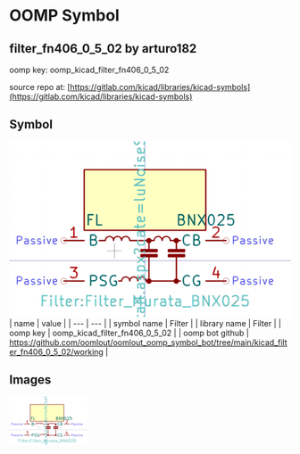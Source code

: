 # OOMP Symbol  
## filter_fn406_0_5_02  by arturo182  
  
oomp key: oomp_kicad_filter_fn406_0_5_02  
  
source repo at: [https://gitlab.com/kicad/libraries/kicad-symbols](https://gitlab.com/kicad/libraries/kicad-symbols)  
## Symbol  
  
[![working.png](working_600.png)](working.png)  
| name | value | 
| --- | --- | 
| symbol name | Filter | 
| library name | Filter | 
| oomp key | oomp_kicad_filter_fn406_0_5_02 | 
| oomp bot github | https://github.com/oomlout/oomlout_oomp_symbol_bot/tree/main/kicad_filter_fn406_0_5_02/working | 
## Images  
  
[![working.png](working_140.png)](working.png)  
